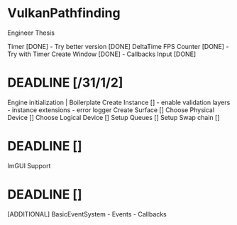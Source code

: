 # VulkanPathfinding
Engineer Thesis



Timer [DONE]
    - Try better version [DONE]
DeltaTime 
FPS Counter [DONE]
    - Try with Timer
Create Window [DONE]
    - Callbacks
Input [DONE]

# DEADLINE [/31/1/2]
Engine initialization | Boilerplate
    Create Instance []
     -  enable validation layers
     -  instance extensions
     -  error logger 
    Create Surface []
    Choose Physical Device []
    Choose Logical Device []
    Setup Queues []
    Setup Swap chain []

# DEADLINE []
ImGUI Support


# DEADLINE []
[ADDITIONAL] BasicEventSystem
    - Events
    - Callbacks




